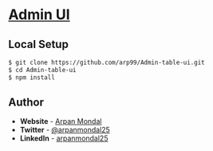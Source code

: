 # [Admin UI](https://admin-ui-arpan.netlify.app/)

## **Local Setup**

```bash
$ git clone https://github.com/arp99/Admin-table-ui.git
$ cd Admin-table-ui
$ npm install
```


## **Author**

- **Website** - [Arpan Mondal](https://arpanmondal.vercel.app/)
- **Twitter** - [@arpanmondal25](https://twitter.com/arpanmondal25)
- **LinkedIn** - [arpanmondal25](https://www.linkedin.com/in/arpanmondal25)
